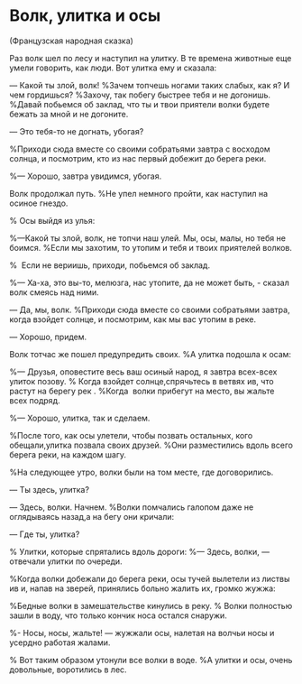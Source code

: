 # Волк, улитка и осы

(Французская народная сказка)

Раз волк шел по лесу и наступил на улитку.
В те времена животные еще умели говорить, как люди.
Вот улитка ему и сказала:

— Какой ты злой, волк!
%Зачем топчешь ногами таких слабых, как я?
И чем гордишься?
%Захочу, так побегу быстрее тебя и не догонишь.
%Давай побьемся об заклад, что ты и твои приятели волки будете бежать за мной и не догоните.

— Это тебя-то не догнать, убогая?

%Приходи сюда вместе со своими собратьями завтра с восходом солнца, и посмотрим, кто из нас первый добежит до берега реки.


%— Хорошо, завтра увидимся, убогая.

Волк продолжал путь.
%Не упел немного пройти, как наступил на осиное гнездо.

% Осы выйдя из улья:

%—Какой ты злой, волк, не топчи наш улей.
Мы, осы, малы, но тебя не боимся.
%Если мы захотим, то утопим и тебя и твоих приятелей волков.

%  Если не вериишь, приходи, побьемся об заклад.

%— Ха-ха, это вы-то, мелюзга, нас утопите, да не может быть, - сказал волк смеясь над ними.

— Да, мы, волк.
%Приходи сюда вместе со своими собратьями завтра, когда взойдет солнце, и посмотрим, как мы вас утопим в реке.

— Хорошо, придем.

Волк тотчас же пошел предупредить своих.
%А улитка подошла к осам:

%— Друзья, оповестите весь ваш осиный народ, я завтра всех-всех улиток позову.
% Когда взойдет солнце,спрячьтесь в ветвях ив, что растут на берегу рек .
%Когда  волки прибегут на место, вы жальте всех подряд.

%— Хорошо, улитка, так и сделаем.

%После того, как осы улетели, чтобы позвать остальных, кого обещали,улитка позвала своих друзей.
%Они разместились вдоль всего берега реки, на каждом шагу.

%На следующее утро, волки были на том месте, где договорились.

— Ты здесь, улитка?

— Здесь, волки.
Начнем.
%Волки помчались галопом даже не оглядываясь назад,а на бегу они кричали:

— Где ты, улитка?

% Улитки, которые спрятались вдоль дороги:
%— Здесь, волки, — отвечали улитки по очереди.

%Когда волки добежали до берега реки, осы тучей вылетели из листвы ив и, напав на зверей, принялись больно жалить их, громко жужжа:

%Бедные волки в замешательстве кинулись в реку.
% Волки полностью зашли в воду, что только кончик носа остался снаружи.

%- Носы, носы, жальте! — жужжали осы, налетая на волчьи носы и усердно работая жалами.

% Вот таким образом утонули все волки в воде.
%А улитки и осы, очень довольные, воротились в лес.
